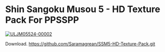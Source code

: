 # Shin Sangoku Musou 5 - HD Texture Pack For PPSSPP

<a href="https://ibb.co/bXYRff6"><img src="https://i.ibb.co/BBvK11f/ULJM05524-00002.jpg" alt="ULJM05524-00002" border="0"></a>

Download.
https://github.com/Saramagrean/SSM5-HD-Texture-Pack.git
